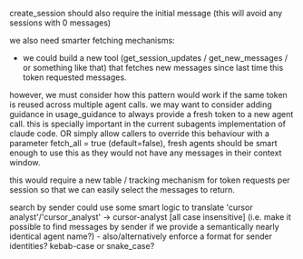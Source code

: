 create_session should also require the initial message (this will avoid any sessions with 0 messages)

we also need smarter fetching mechanisms:
- we could build a new tool (get_session_updates / get_new_messages / or something like that) that fetches new messages since last time this token requested messages.

however, we must consider how this pattern would work if the same token is reused across multiple agent calls.
we may want to consider adding guidance in usage_guidance to always provide a fresh token to a new agent call.
this is specially important in the current subagents implementation of claude code.
OR simply allow callers to override this behaviour with a parameter fetch_all = true (default=false), fresh agents should be smart enough to use this as they would not have any messages in their context window.

this would require a new table / tracking mechanism for token requests per session so that we can easily select the messages to return.

search by sender could use some smart logic to translate 'cursor analyst'/'cursor_analyst' -> cursor-analyst [all case insensitive] (i.e. make it possible to find messages by sender if we provide a semantically nearly identical agent name?) - also/alternatively enforce a format for sender identities? kebab-case or snake_case?

